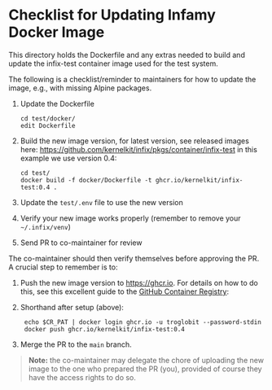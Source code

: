 Checklist for Updating Infamy Docker Image
==========================================

This directory holds the Dockerfile and any extras needed to build and
update the infix-test container image used for the test system.

The following is a checklist/reminder to maintainers for how to update
the image, e.g., with missing Alpine packages.

 1. Update the Dockerfile

        cd test/docker/
        edit Dockerfile

 2. Build the new image version, for latest version, see released images
    here: <https://github.com/kernelkit/infix/pkgs/container/infix-test>
	in this example we use version 0.4:

        cd test/
        docker build -f docker/Dockerfile -t ghcr.io/kernelkit/infix-test:0.4 .

 3. Update the `test/.env` file to use the new version
 4. Verify your new image works properly (remember to remove your `~/.infix/venv`)
 5. Send PR to co-maintainer for review

The co-maintainer should then verify themselves before approving the PR.
A crucial step to remember is to:

 1. Push the new image version to <https://ghcr.io>.  For details on how
    to do this, see this excellent guide to the [GitHub Container
    Registry](https://docs.github.com/en/packages/working-with-a-github-packages-registry/working-with-the-container-registry):
 2. Shorthand after setup (above):

         echo $CR_PAT | docker login ghcr.io -u troglobit --password-stdin
         docker push ghcr.io/kernelkit/infix-test:0.4

 3. Merge the PR to the `main` branch.

> **Note:** the co-maintainer may delegate the chore of uploading the
> new image to the one who prepared the PR (you), provided of course
> they have the access rights to do so.
